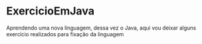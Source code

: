 # ExercicioEmJava
Aprendendo uma nova linguagem, dessa vez o Java, aqui vou deixar alguns exercício realizados para fixação da linguagem
